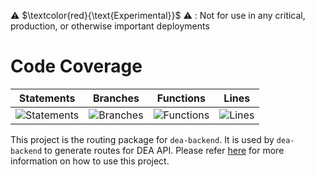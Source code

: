 ⚠️ $\textcolor{red}{\text{Experimental}}$ ⚠️ : Not for use in any critical, production, or otherwise important deployments

# Code Coverage

| Statements                                                                         | Branches                                                                      | Functions                                                                        | Lines                                                                   |
| ---------------------------------------------------------------------------------- | ----------------------------------------------------------------------------- | -------------------------------------------------------------------------------- | ----------------------------------------------------------------------- |
| ![Statements](https://img.shields.io/badge/statements-98.64%25-brightgreen.svg?style=flat) | ![Branches](https://img.shields.io/badge/branches-86.59%25-yellow.svg?style=flat) | ![Functions](https://img.shields.io/badge/functions-98.7%25-brightgreen.svg?style=flat) | ![Lines](https://img.shields.io/badge/lines-98.46%25-brightgreen.svg?style=flat) |

This project is the routing package for `dea-backend`. It is used by `dea-backend` to generate routes for DEA API. Please refer [here](../dea-backend/README.md) for more information on how to use this project.
